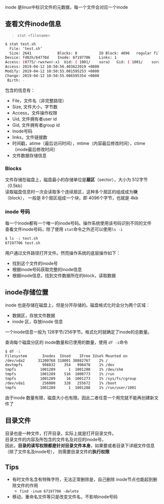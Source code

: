 inode 是linux中标识文件的元数据，每一个文件会对应一个inode

## 查看文件inode信息
> `stat <filename>`

```sh
$ stat test.sh
  File: ‘test.sh’
  Size: 2641            Blocks: 8          IO Block: 4096   regular file
Device: fd02h/64770d    Inode: 67197706    Links: 1
Access: (0775/-rwxrwxr-x)  Uid: ( 1001/    sora)   Gid: ( 1001/    sora)
Access: 2019-04-12 10:50:56.403622019 +0800
Modify: 2019-04-12 10:50:55.081595253 +0800
Change: 2019-04-12 10:50:55.086595354 +0800
 Birth: -
```

包含的信息有：
- File，文件名（非完整路径）
- Size, 文件大小，字节数
- Access，文件操作权限
- Uid, 文件拥有者user id
- Gid, 文件拥有者group id
- Inode号码
- links，文件链接数
- 时间戳，atime（最后访问时间），mtime（内容最后修改时间），ctime（inode最后修改时间）
- 文件数据存储信息

### Blocks
文件存储在磁盘上，磁盘最小的存储单位是**扇区**（sector），大小为 512字节（0.5kb）  
读取磁盘信息时一次会读取多个连续扇区，这种多个扇区的组成成为**块**（block），
一般是 8个扇区组成一个块，即 4096个字节，也就是 4kb

### inode 号码
每一个inode都有一个唯一的inode号码。操作系统使用该号码识别不同的文件    
查看文件inode号码，除了使用 `stat`命令之外还可以使用`ls -i`
```sh
$ ls -i test.sh
67197706 test.sh
```
用户通过文件路径打开文件。然而操作系统的底层操作如下：
- 找到这个文件的inode号
- 根据inode号码获取完整的inode信息
- 根据inode信息，找到文件数据所在的block，读取数据

## inode存储位置
inode 也是存储在磁盘上，但是分开存储的。磁盘格式化时会分为两个区域：
- 数据区，存放文件数据
- inode 区，存放inode 信息

一个inode信息一般为 128字节/256字节。格式化时就确定了inode的总数量。  

查询每个磁盘分区的 inode数量和已使用的数量，使用 `df -i`命令
```sh
$ df -i
Filesystem       Inodes  IUsed    IFree IUse% Mounted on
/dev/vda2      31200768 318001 30882767    2% /
devtmpfs         998832    354   998478    1% /dev
tmpfs           1001289      1  1001288    1% /dev/shm
tmpfs           1001289    516  1000773    1% /run
tmpfs           1001289     16  1001273    1% /sys/fs/cgroup
/dev/vda1        256000    328   255672    1% /boot
tmpfs           1001289      1  1001288    1% /run/user/1001
```

由于inode 数量有限，磁盘大小也有限。因此二者任意一个用完就不能再创建新文件了

## 目录文件
目录也是一种文件，打开目录，实际上就是打开目录文件。  
目录文件的内容及所包含的文件名及对应的inode号。  
因此，**目录的读写权限都是针对目录文件本身**。如果要或者目录下详细文件信息（除了文件名及inode号），
则需要目录文件的**执行权限**

## Tips
- 有时文件名含有特殊字符，无法正常删除是，自己删除 inode节点也能起到删除文件的作用
    - `find -inum 67197706 -delete`
- 移动，重命名文件等只是改变文件名，不影响inode号码

